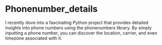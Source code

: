 # Phonenumber_details 
I recently dove into a fascinating Python project that provides detailed insights into phone numbers using the phonenumbers library. By simply inputting a phone number, you can discover the location, carrier, and even timezone associated with it. 
